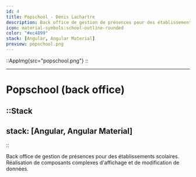 ```yaml
---
id: 4
title: Popschool - Denis Lachartre
description: Back office de gestion de présences pour des établissements scolaires. 
icon: material-symbols:school-outline-rounded
color: "#ec4899"
stack: [Angular, Angular Material]
preview: popschool.png
---
```


::AppImg{src="popschool.png"}
::

---

# Popschool (back office)

::Stack
---
stack: [Angular, Angular Material]
---
::

Back office de gestion de présences pour des établissements scolaires. Réalisation de composants complexes d'affichage et de modification de données.
